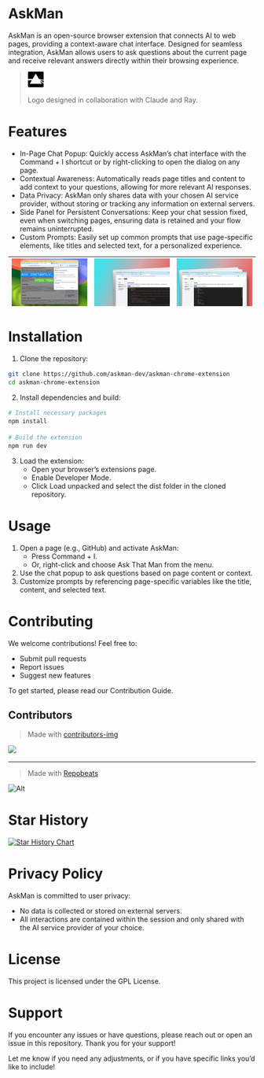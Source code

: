 # AskMan 

AskMan is an open-source browser extension that connects AI to web pages, providing a context-aware chat interface. Designed for seamless integration, AskMan allows users to ask questions about the current page and receive relevant answers directly within their browsing experience.

> <img src="public/icon@2x.svg" width="32px" alt="logo" />
> 
> Logo designed in collaboration with Claude and Ray.
> 


# Features

- In-Page Chat Popup: Quickly access AskMan’s chat interface with the Command + I shortcut or by right-clicking to open the dialog on any page.
- Contextual Awareness: Automatically reads page titles and content to add context to your questions, allowing for more relevant AI responses.
- Data Privacy: AskMan only shares data with your chosen AI service provider, without storing or tracking any information on external servers.
- Side Panel for Persistent Conversations: Keep your chat session fixed, even when switching pages, ensuring data is retained and your flow remains uninterrupted.
- Custom Prompts: Easily set up common prompts that use page-specific elements, like titles and selected text, for a personalized experience.

| ![screenshot](.github/public/810shots_so.png) | ![screenshot](.github/public/114shots_so.png) | ![screenshot](.github/public/715shots_so.png) |
|:---:|:---:|:---:|


# Installation

1. Clone the repository:

```sh
git clone https://github.com/askman-dev/askman-chrome-extension
cd askman-chrome-extension
```

2. Install dependencies and build:

```sh
# Install necessary packages
npm install

# Build the extension
npm run dev
```

3. Load the extension:
    - Open your browser’s extensions page.
    - Enable Developer Mode.
    - Click Load unpacked and select the dist folder in the cloned repository.

# Usage

1. Open a page (e.g., GitHub) and activate AskMan:
    - Press Command + I.
    - Or, right-click and choose Ask That Man from the menu.
2. Use the chat popup to ask questions based on page content or context.
3. Customize prompts by referencing page-specific variables like the title, content, and selected text.


# Contributing

We welcome contributions! Feel free to:

- Submit pull requests
- Report issues
- Suggest new features

To get started, please read our Contribution Guide.

## Contributors
> Made with [contributors-img](https://contrib.rocks)

<a href = "https://github.com/askman-dev/askman-chrome-extension/graphs/contributors">
  <img src = "https://contrib.rocks/image?repo=askman-dev/askman-chrome-extension"/>
</a>


---
> Made with [Repobeats](https://repobeats.axiom.co)

![Alt](https://repobeats.axiom.co/api/embed/fb6b527f65d5625d5ab7ea31e01349394eae71fd.svg "Repobeats analytics image")
# Star History

[![Star History Chart](https://api.star-history.com/svg?repos=askman/askman-chrome-extension&type=Date)](https://star-history.com/#askman/askman-chrome-extension&Date)


# Privacy Policy

AskMan is committed to user privacy:
- No data is collected or stored on external servers.
- All interactions are contained within the session and only shared with the AI service provider of your choice.


# License

This project is licensed under the GPL License. 

# Support

If you encounter any issues or have questions, please reach out or open an issue in this repository. Thank you for your support!

Let me know if you need any adjustments, or if you have specific links you’d like to include!
